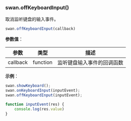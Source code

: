 ### swan.offKeyboardInput()

取消监听键盘的输入事件。

```js
swan.offKeyboardInput(callback)
```

**参数值**：

|参数|类型|描述|
|-|-|-|
|callback|function|监听键盘输入事件的回调函数|

**示例**：

```js
swan.showKeyboard();
swan.onKeyboardInput(inputEvent);
swan.offKeyboardInput(inputEvent);

function inputEvent(res) {
    console.log(res.value)
}
```
